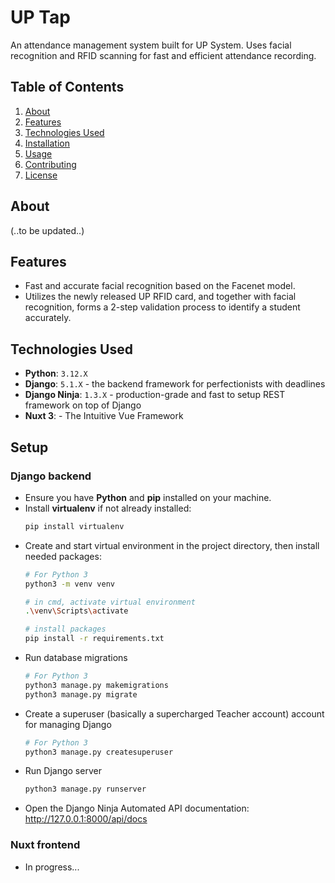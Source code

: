 
# UP Tap

An attendance management system built for UP System. Uses facial recognition and RFID scanning for fast and efficient attendance recording.

## Table of Contents
1. [About](#about)
2. [Features](#features)
3. [Technologies Used](#technologies-used)
4. [Installation](#installation)
5. [Usage](#usage)
6. [Contributing](#contributing)
7. [License](#license)

## About

(..to be updated..)

## Features

- Fast and accurate facial recognition based on the Facenet model.
- Utilizes the newly released UP RFID card, and together with facial recognition, forms a 2-step validation process to identify a student accurately.

## Technologies Used

- **Python**: `3.12.X`
- **Django**: `5.1.X` - the backend framework for perfectionists with deadlines
- **Django Ninja**: `1.3.X` - production-grade and fast to setup REST framework on top of Django
- **Nuxt 3**:  - The Intuitive Vue Framework

## Setup

### Django backend

- Ensure you have **Python** and **pip** installed on your machine.
- Install **virtualenv** if not already installed: 
  ```bash
  pip install virtualenv
  ```
- Create and start virtual environment in the project directory, then install needed packages:
  ```bash
  # For Python 3 
  python3 -m venv venv
  
  # in cmd, activate virtual environment
  .\venv\Scripts\activate
  
  # install packages
  pip install -r requirements.txt
  ```
- Run database migrations
  ```bash
  # For Python 3 
  python3 manage.py makemigrations
  python3 manage.py migrate
  ```
 - Create a superuser (basically a supercharged Teacher account) account for managing Django
   ```bash
   # For Python 3 
   python3 manage.py createsuperuser 
   ```
 - Run Django server
	 ```bash
	 python3 manage.py runserver
	 ```
- Open the Django Ninja Automated API documentation: http://127.0.0.1:8000/api/docs

### Nuxt frontend
- In progress...
